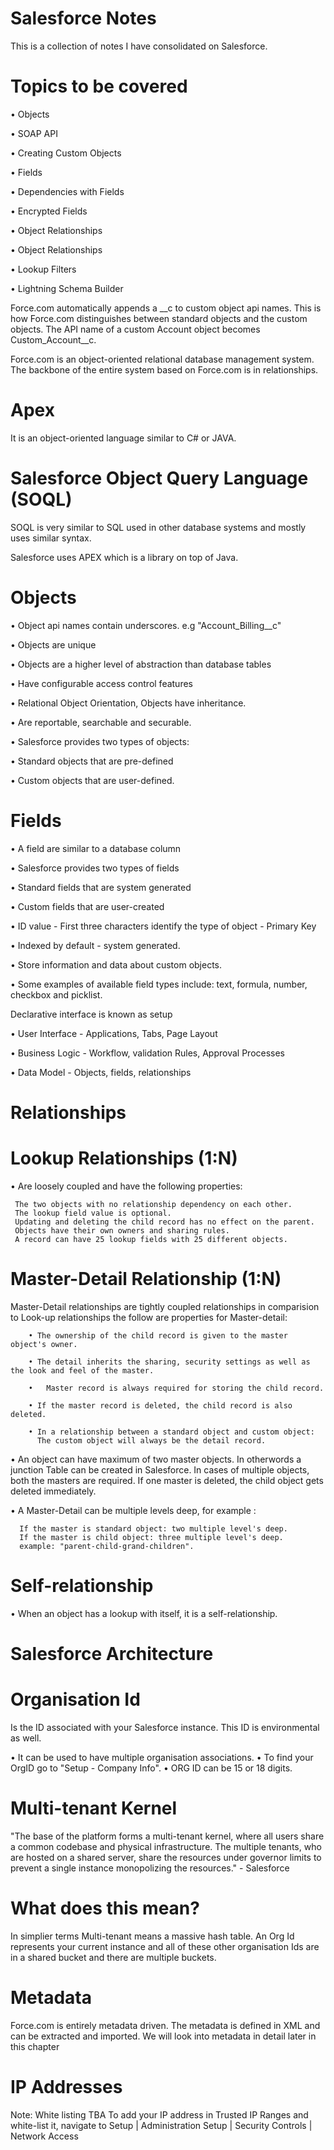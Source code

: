 # Salesforce Notes 
This is a collection of notes I have consolidated on Salesforce.

# Topics to be covered

•	Objects 

•	SOAP API

•	Creating Custom Objects

•	Fields

•	Dependencies with Fields

•	Encrypted Fields 

•	Object Relationships

•	Object Relationships

•	Lookup Filters

•	Lightning Schema Builder

Force.com automatically appends a __c to custom object api names. This is how Force.com distinguishes between standard objects and the custom objects. The API name of a custom Account object becomes Custom_Account__c.

Force.com is an object-oriented relational database management system. The backbone of the entire system based on Force.com is in relationships.


# Apex
It is an object-oriented language similar to C# or JAVA. 

# Salesforce Object Query Language (SOQL) 
SOQL is very similar to SQL used in other database systems and mostly uses similar syntax. 

Salesforce uses APEX which is a library on top of Java. 


# Objects

•	Object api names contain underscores. e.g "Account_Billing__c"

•	 Objects are unique

•	Objects are a higher level of abstraction than database tables

•	Have configurable access control features

•	Relational Object Orientation, Objects have inheritance. 

•	Are reportable, searchable and securable.

•	Salesforce provides two types of objects:

•	Standard objects that are pre-defined

•	Custom objects that are user-defined. 


# Fields

•	A field are similar to a database column 

•	Salesforce provides two types of fields

•	Standard fields that are system generated

•	Custom fields that are user-created

•	ID value - First three characters identify the type of object - Primary Key

•	Indexed by default - system generated.

•	Store information and data about custom objects. 

•	Some examples of available field types include: text, formula, number, checkbox and picklist. 


Declarative interface is known as setup

•	User Interface - Applications, Tabs, Page Layout

•	Business Logic - Workflow, validation Rules, Approval Processes

•	Data Model - Objects, fields, relationships

# Relationships 

# Lookup Relationships (1:N)

•	Are loosely coupled and have the following properties:

     The two objects with no relationship dependency on each other.
     The lookup field value is optional.
     Updating and deleting the child record has no effect on the parent.
     Objects have their own owners and sharing rules.
     A record can have 25 lookup fields with 25 different objects.

# Master-Detail Relationship (1:N) 

Master-Detail relationships are tightly coupled relationships in comparision to Look-up relationships the follow are properties for Master-detail:

        • The ownership of the child record is given to the master object's owner. 
        
        • The detail inherits the sharing, security settings as well as the look and feel of the master.
        
        •	Master record is always required for storing the child record.
        
        • If the master record is deleted, the child record is also deleted.
        
        • In a relationship between a standard object and custom object:
          The custom object will always be the detail record.


• An object can have maximum of two master objects. In otherwords a junction Table can be created in Salesforce.
In cases of multiple objects, both the masters are required. If one master is deleted, the child object gets
deleted immediately. 

• A Master-Detail can be multiple levels deep, for example :

      If the master is standard object: two multiple level's deep.
      If the master is child object: three multiple level's deep.
      example: "parent-child-grand-children".
    
# Self-relationship

•	When an object has a lookup with itself, it is a self-relationship. 

# Salesforce Architecture  

# Organisation Id

Is the ID associated with your Salesforce instance. This ID is environmental as well.

• It can be used to have multiple organisation associations.
• To find your OrgID go to "Setup - Company Info".
• ORG ID can be 15 or 18 digits.

# Multi-tenant Kernel

"The base of the platform forms a multi-tenant kernel, where all users share a common codebase and physical infrastructure. The multiple tenants, who are hosted on a shared server, share the resources under governor limits to prevent a single instance monopolizing the resources." - Salesforce

# What does this mean?
In simplier terms Multi-tenant means a massive hash table. An Org Id represents your current instance and all of these other organisation Ids are in a shared bucket and there are multiple buckets. 

# Metadata
Force.com is entirely metadata driven. The metadata is defined in XML and can be extracted and imported. We will look into metadata in detail later in this chapter

# IP Addresses

Note: White listing TBA
To add your IP address in Trusted IP Ranges and white-list it, navigate to Setup | Administration Setup | Security Controls | Network Access

